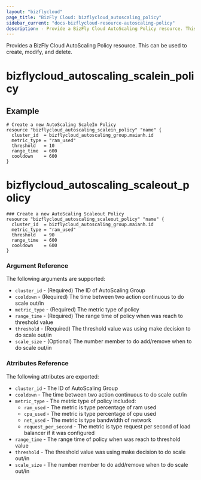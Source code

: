 ```yaml
---
layout: "bizflycloud"
page_title: "BizFly Cloud: bizflycloud_autoscaling_policy"
sidebar_current: "docs-bizflycloud-resource-autoscaling-policy"
description: - Provide a BizFly Cloud AutoScaling Policy resource. This can be used to create, modify, and delete.
---
```


Provides a BizFly Cloud AutoScaling Policy resource. This can be used to create, modify, and delete.

# bizflycloud\_autoscaling\_scalein\_policy

## Example
```hcl
# Create a new AutoScaling ScaleIn Policy
resource "bizflycloud_autoscaling_scalein_policy" "name" {
  cluster_id  = bizflycloud_autoscaling_group.maianh.id
  metric_type = "ram_used"
  threshold   = 10
  range_time  = 600
  cooldown    = 600
}

```

# bizflycloud\_autoscaling\_scaleout\_policy

```hcl
### Create a new AutoScaling Scaleout Policy
resource "bizflycloud_autoscaling_scaleout_policy" "name" {
  cluster_id  = bizflycloud_autoscaling_group.maianh.id
  metric_type = "ram_used"
  threshold   = 90
  range_time  = 600
  cooldown    = 600
}
```

### Argument Reference

The following arguments are supported:
* `cluster_id` - (Required) The ID of AutoScaling Group
* `cooldown` - (Required) The time between two action continuous to do scale out/in
* `metric_type` - (Required) The metric type of policy
* `range_time` - (Required) The range time of policy when was reach to threshold value
* `threshold` - (Required) The threshold value was using make decision to do scale out/in
* `scale_size` - (Optional) The number member to do add/remove when to do scale out/in

### Atrributes Reference

The following attributes are exported:

* `cluster_id` - The ID of AutoScaling Group
* `cooldown` - The time between two action continuous to do scale out/in
* `metric_type` - The metric type of policy included:
    - `ram_used` - The metric is type percentage of ram used
    - `cpu_used` - The metric is type percentage of cpu used
    - `net_used` - The metric is type bandwidth of network
    - `request_per_second` - The metric is type request per second of load balancer if it was configured
* `range_time` - The range time of policy when was reach to threshold value
* `threshold` - The threshold value was using make decision to do scale out/in
* `scale_size` - The number member to do add/remove when to do scale out/in
